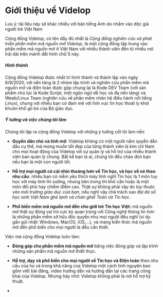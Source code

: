 # Giới thiệu về Videlop

Lưu ý: tài liệu này sẽ khác nhiều với bản tiếng Anh do nhắm vào độc giả người trẻ Việt Nam

Cộng đồng Videlop, có tên đầy đủ nhất là *Cộng đồng nghiên cứu và phát triển phần mềm mã nguồn mở Videlop*, là một cộng đồng tập trung vào phần mềm mã nguồn mở ở Việt Nam với nhiều thành viên đến từ nhiều nơi trải dài trên mảnh đất hình chữ S này.



##### Hình thành

Cộng đồng Videlop được nhất trí hình thành và thành lập vào ngày 6/9/2020, với nền tảng là 2 nhóm lập trình và nghiên cứu phần mềm mã nguồn mở và điện toán được gộp chung lại là Kode DEV Team (với sản phẩm chủ lực là Kode Script, một ngôn ngữ dễ học và đa nền tảng) và Weeb/Linux Team (nghiên cứu về phần mềm nhân hệ điều hành nổi tiếng Linux), chung với nhiều bạn có đam mê với lĩnh vực tin học thoát ly khỏi khuôn khổ gò bó của Bộ giáo dục.



##### Ý tưởng và việc chúng tôi làm

Chúng tôi lập ra cộng đồng Videlop với những ý tưởng cốt lõi làm nền:

- **Quyền dân chủ và tính mở**: Videlop không có một người nắm quyền dẫn dầu cụ thể, mà mong muốn tốt đẹp của từng thành viên là kim chỉ Nam cho mọi hoạt động của Videlop với sự quản lý và hỗ trợ của nhiều thành viên ban quản lý chung. Bất kể bạn là ai, chúng tôi đều chào đón bạn nếu bạn là một con người tốt.

- **Hỗ trợ mọi người có cái nhìn thoáng hơn về Tin học, và học về nó theo nhu cầu**: nhiều bạn có niềm yêu thích máy tính nghĩ Tin học là 1 môn tuy học với máy tính thì sướng, nhưng bên trong thì khô cằn hoặc là một môn đối phó hay chiếm điểm cao. Thật sự không phải vậy do *tùy thuộc vào môi trường giáo dục của bạn*, nếu nghĩ vậy chả trách sao *đại đa số học sinh Việt Nam ghẻ lạnh và chán ghét Toán và Tin học*.

- **Phổ biến mềm mã nguồn mở đến cho giới trẻ Tin học Việt:** mã nguồn mở thật sự đóng vai trò cực kỳ quan trọng với Công nghệ thông tin hơn là những phần mềm sở hữu độc quyền như mọi người đều nghĩ (ví dụ gần gũi nhất: Windows, MacOS, iOS,...), và mang kiến thức mã nguồn mở đến phổ biến cho mọi người là đều cần thiết.

Việc mà cộng đồng Videlop luôn làm:

- **Đóng góp cho phần mềm mã nguồn mở** bằng việc đóng góp và lập trình những sản phẩm mã nguồn mở thiết thực.

- **Hỗ trợ, dạy và phổ biến cho mọi người về Tin học và Điện toán** theo nhu cầu của họ và trong khả năng của Videlop một cách tình nguyện bao gồm viết bài đăng, video hướng dẫn và hướng dẫn tại các trang công khai của Videlop. Nhưng hãy nhớ: Videlop không phải là nơi hỗ trợ kỹ thuật.

- 
